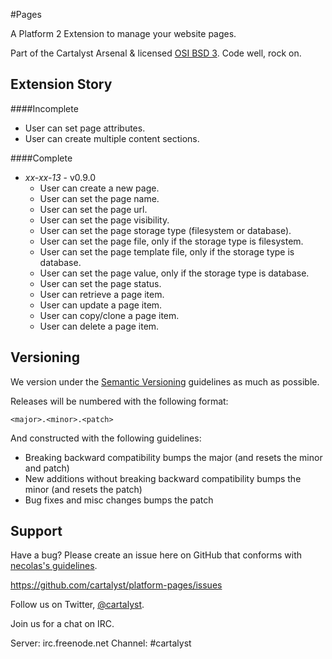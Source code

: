 #Pages

A Platform 2 Extension to manage your website pages.

Part of the Cartalyst Arsenal & licensed [OSI BSD 3](license.md). Code well, rock on.

Extension Story
----------

####Incomplete

- User can set page attributes.
- User can create multiple content sections.

####Complete

- *xx-xx-13* - v0.9.0
	- User can create a new page.
	- User can set the page name.
	- User can set the page url.
	- User can set the page visibility.
	- User can set the page storage type (filesystem or database).
	- User can set the page file, only if the storage type is filesystem.
	- User can set the page template file, only if the storage type is database.
	- User can set the page value, only if the storage type is database.
	- User can set the page status.
	- User can retrieve a page item.
	- User can update a page item.
	- User can copy/clone a page item.
	- User can delete a page item.

Versioning
----------

We version under the [Semantic Versioning](http://semver.org/) guidelines as much as possible.

Releases will be numbered with the following format:

`<major>.<minor>.<patch>`

And constructed with the following guidelines:

* Breaking backward compatibility bumps the major (and resets the minor and patch)
* New additions without breaking backward compatibility bumps the minor (and resets the patch)
* Bug fixes and misc changes bumps the patch

Support
--------

Have a bug? Please create an issue here on GitHub that conforms with [necolas's guidelines](https://github.com/necolas/issue-guidelines).

https://github.com/cartalyst/platform-pages/issues

Follow us on Twitter, [@cartalyst](http://twitter.com/cartalyst).

Join us for a chat on IRC.

Server: irc.freenode.net
Channel: #cartalyst
